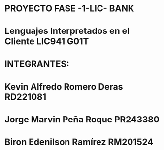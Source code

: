# PROYECTO FASE -1-LIC- BANK
# Lenguajes Interpretados en el Cliente LIC941 G01T

# INTEGRANTES:
# Kevin Alfredo Romero Deras  		RD221081 
# Jorge Marvin Peña Roque 		    PR243380 
# Biron Edenilson Ramírez 			  RM201524
